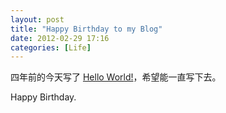 ```yaml
---
layout: post
title: "Happy Birthday to my Blog"
date: 2012-02-29 17:16
categories: [Life]
---
```


四年前的今天写了 [Hello World!][1]，希望能一直写下去。

Happy Birthday.

[1]:https://fann.im/blog/2008/02/29/hello-world/
